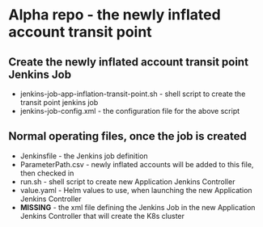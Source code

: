 # Alpha repo - the newly inflated account transit point

## Create the newly inflated account transit point Jenkins Job
- jenkins-job-app-inflation-transit-point.sh - shell script to create the transit point jenkins job
- jenkins-job-config.xml - the configuration file for the above script

## Normal operating files, once the job is created
- Jenkinsfile - the Jenkins job definition
- ParameterPath.csv - newly inflated accounts will be added to this file, then checked in
- run.sh - shell script to create new Application Jenkins Controller
- value.yaml - Helm values to use, when launching the new Application Jenkins Controller
- **MISSING** - the xml file defining the Jenkins Job in the new Application Jenkins Controller that will create the K8s cluster